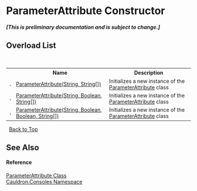 # ParameterAttribute Constructor 
 _**\[This is preliminary documentation and is subject to change.\]**_


## Overload List
&nbsp;<table><tr><th></th><th>Name</th><th>Description</th></tr><tr><td>![Public method](media/pubmethod.gif "Public method")</td><td><a href="M_Cauldron_Consoles_ParameterAttribute__ctor_2">ParameterAttribute(String, String[])</a></td><td>
Initializes a new instance of the <a href="T_Cauldron_Consoles_ParameterAttribute">ParameterAttribute</a> class</td></tr><tr><td>![Public method](media/pubmethod.gif "Public method")</td><td><a href="M_Cauldron_Consoles_ParameterAttribute__ctor_1">ParameterAttribute(String, Boolean, String[])</a></td><td>
Initializes a new instance of the <a href="T_Cauldron_Consoles_ParameterAttribute">ParameterAttribute</a> class</td></tr><tr><td>![Public method](media/pubmethod.gif "Public method")</td><td><a href="M_Cauldron_Consoles_ParameterAttribute__ctor">ParameterAttribute(String, Boolean, Boolean, String[])</a></td><td>
Initializes a new instance of the <a href="T_Cauldron_Consoles_ParameterAttribute">ParameterAttribute</a> class</td></tr></table>&nbsp;
<a href="#parameterattribute-constructor">Back to Top</a>

## See Also


#### Reference
<a href="T_Cauldron_Consoles_ParameterAttribute">ParameterAttribute Class</a><br /><a href="N_Cauldron_Consoles">Cauldron.Consoles Namespace</a><br />